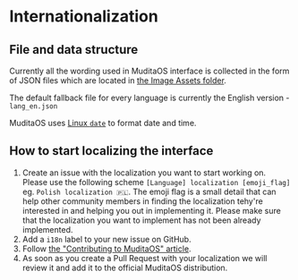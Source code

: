# Internationalization

## File and data structure

Currently all the wording used in MuditaOS interface is collected in the form of JSON files which are located in [the Image Assets folder](./image/assets/lang/).

The default fallback file for every language is currently the English version - `lang_en.json`

MuditaOS uses [Linux `date`](https://man7.org/linux/man-pages/man1/date.1.html) to format date and time.

## How to start localizing the interface

1. Create an issue with the localization you want to start working on. Please use the following scheme `[Language] localization [emoji_flag]` eg. `Polish localization 🇵🇱`. The emoji flag is a small detail that can help other community members in finding the localization tehy're interested in and helping you out in implementing it. Please make sure that the localization you want to implement has not been already implemented.
2. Add a `i18n` label to your new issue on GitHub.
3. Follow [the "Contributing to MuditaOS" article](./CONTRIBITING.md).
4. As soon as you create a Pull Request with your localization we will review it and add it to the official MuditaOS distribution.